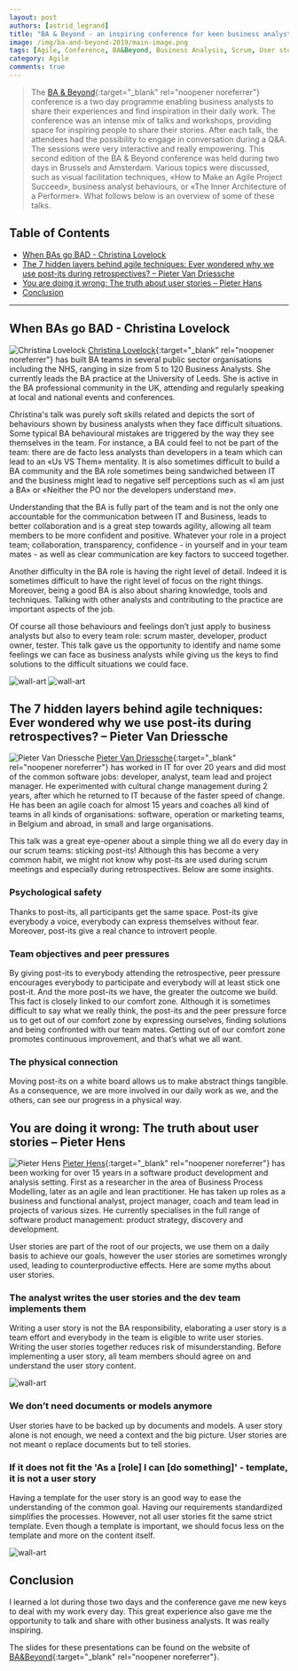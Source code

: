```yaml
---
layout: post
authors: [astrid_legrand]
title: "BA & Beyond - an inspiring conference for keen business analysts"
image: /img/ba-and-beyond-2019/main-image.png
tags: [Agile, Conference, BA&Beyond, Business Analysis, Scrum, User stories, Post-its, Cross functional teams]
category: Agile
comments: true
---
```


> The [BA & Beyond](https://ba-beyond.eu/){:target="_blank" rel="noopener noreferrer"} conference is a two day programme enabling business analysts to share their experiences and find inspiration in their daily work.
The conference was an intense mix of talks and workshops, providing space for inspiring people to share their stories. 
After each talk, the attendees had the possibility to engage in conversation during a Q&A. 
The sessions were very interactive and really empowering.
This second edition of the BA & Beyond conference was held during two days in Brussels and Amsterdam. 
Various topics were discussed, such as visual facilitation techniques, «How to Make an Agile Project Succeed», business analyst behaviours, or «The Inner Architecture of a Performer». 
What follows below is an overview of some of these talks.

## Table of Contents

* [When BAs go BAD - Christina Lovelock](#when-bas-go-bad---christina-lovelock)
* [The 7 hidden layers behind agile techniques: Ever wondered why we use post-its during retrospectives? – Pieter Van Driessche](#the-7-hidden-layers-behind-agile-techniques-ever-wondered-why-we-use-post-its-during-retrospectives--pieter-van-driessche)
* [You are doing it wrong: The truth about user stories – Pieter Hans](#you-are-doing-it-wrong-the-truth-about-user-stories--pieter-hens)
* [Conclusion](#conclusion)

****

## When BAs go BAD - Christina Lovelock

<span class="image left"><img class="p-image" alt="Christina Lovelock" src="/img/ba-and-beyond-2019/christina-lovelock.jpeg"></span>
[Christina Lovelock](https://www.linkedin.com/in/christina-lovelock/){:target="_blank" rel="noopener noreferrer"} has built BA teams in several public sector organisations including the NHS, ranging in size from 5 to 120 Business Analysts. 
She currently leads the BA practice at the University of Leeds.
She is active in the BA professional community in the UK, attending and regularly speaking at local and national events and conferences. 

Christina's talk was purely soft skills related and depicts the sort of behaviours shown by business analysts when they face difficult situations.
Some typical BA behavioural mistakes are triggered by the way they see themselves in the team. 
For instance, a BA could feel to not be part of the team: there are de facto less analysts than developers in a team which can lead to an «Us VS Them» mentality.
It is also sometimes difficult to build a BA community and the BA role sometimes being sandwiched between IT and the business might lead to negative self perceptions such as «I am just a BA» or «Neither the PO nor the developers understand me».

Understanding that the BA is fully part of the team and is not the only one accountable for the communication between IT and Business, leads to better collaboration and is a great step towards agility, allowing all team members to be more confident and positive.
Whatever your role in a project team; collaboration, transparency, confidence - in yourself and in your team mates - as well as clear communication are key factors to succeed together.

Another difficulty in the BA role is having the right level of detail. 
Indeed it is sometimes difficult to have the right level of focus on the right things. 
Moreover, being a good BA is also about sharing knowledge, tools and techniques. 
Talking with other analysts and contributing to the practice are important aspects of the job.

Of course all those behaviours and feelings don’t just apply to business analysts but also to every team role: scrum master, developer, product owner, tester.
This talk gave us the opportunity to identify and name some feelings we can face as business analysts while giving us the keys to find solutions to the difficult situations we could face.

<img alt="wall-art" src="{{ '/img/ba-and-beyond-2019/bad-ba-behaviours.jpg' | prepend: site.baseurl }}" class="image fit" style="margin:0px auto; max-width: 750px;">
<img alt="wall-art" src="{{ '/img/ba-and-beyond-2019/ba-behaviours.png' | prepend: site.baseurl }}" class="image fit" style="margin:0px auto; max-width: 750px;">

## The 7 hidden layers behind agile techniques: Ever wondered why we use post-its during retrospectives? – Pieter Van Driessche

<span class="image left"><img class="p-image" alt="Pieter Van Driessche" src="/img/ba-and-beyond-2019/pieter-van-driessche.jpg"></span>
[Pieter Van Driessche](https://www.linkedin.com/in/pietervandriessche/){:target="_blank" rel="noopener noreferrer"} has worked in IT for over 20 years and did most of the common software jobs: developer, analyst, team lead and project manager. 
He experimented with cultural change management during 2 years, after which he returned to IT because of the faster speed of change. 
He has been an agile coach for almost 15 years and coaches all kind of teams in all kinds of organisations: software, operation or marketing teams, in Belgium and abroad, in small and large organisations. 

This talk was a great eye-opener about a simple thing we all do every day in our scrum teams: sticking post-its! 
Although this has become a very common habit, we might not know why post-its are used during scrum meetings and especially during retrospectives. 
Below are some insights.

### Psychological safety

Thanks to post-its, all participants get the same space. 
Post-its give everybody a voice, everybody can express themselves without fear. 
Moreover, post-its give a real chance to introvert people.

### Team objectives and peer pressures

By giving post-its to everybody attending the retrospective, peer pressure encourages everybody to participate and everybody will at least stick one post-it. 
And the more post-its we have, the greater the outcome we build.
This fact is closely linked to our comfort zone. 
Although it is sometimes difficult to say what we really think, the post-its and the peer pressure force us to get out of our comfort zone by expressing ourselves, finding solutions and being confronted with our team mates.
Getting out of our comfort zone promotes continuous improvement, and that’s what we all want.

### The physical connection

Moving post-its on a white board allows us to make abstract things tangible. 
As a consequence, we are more involved in our daily work as we, and the others, can see our progress in a physical way.

## You are doing it wrong: The truth about user stories – Pieter Hens

<span class="image left"><img class="p-image" alt="Pieter Hens" src="/img/ba-and-beyond-2019/pieter-hens.jpg"></span>
[Pieter Hens](https://www.linkedin.com/in/henspieter/){:target="_blank" rel="noopener noreferrer"} has been working for over 15 years in a software product development and analysis setting. 
First as a researcher in the area of Business Process Modelling, later as an agile and lean practitioner. 
He has taken up roles as a business and functional analyst, project manager, coach and team lead in projects of various sizes. 
He currently specialises in the full range of software product management: product strategy, discovery and development.

User stories are part of the root of our projects, we use them on a daily basis to achieve our goals, however the user stories are sometimes wrongly used, leading to counterproductive effects.
Here are some myths about user stories.

### The analyst writes the user stories and the dev team implements them

Writing a user story is not the BA responsibility, elaborating a user story is a team effort and everybody in the team is eligible to write user stories.
Writing the user stories together reduces risk of misunderstanding. 
Before implementing a user story, all team members should agree on and understand the user story content.

<img alt="wall-art" src="{{ '/img/ba-and-beyond-2019/glad-we-all-agree.jpg' | prepend: site.baseurl }}" class="image fit" style="margin:0px auto; max-width: 750px;">

### We don’t need documents or models anymore

User stories have to be backed up by documents and models. 
A user story alone is not enough, we need a context and the big picture.
User stories are not meant o replace documents but to tell stories.

### If it does not fit the 'As a \[role] I can \[do something]' - template, it is not a user story

Having a template for the user story is an good way to ease the understanding of the common goal. 
Having our requirements standardized simplifies the processes.
However, not all user stories fit the same strict template. 
Even though a template is important, we should focus less on the template and more on the content itself.

<img alt="wall-art" src="{{ '/img/ba-and-beyond-2019/template-zombie.png' | prepend: site.baseurl }}" class="image fit" style="margin:0px auto; max-width: 750px;">

## Conclusion

I learned a lot during those two days and the conference gave me new keys to deal with my work every day.
This great experience also gave me the opportunity to talk and share with other business analysts. 
It was really inspiring.

The slides for these presentations can be found on the website of [BA&Beyond](https://ba-beyond.eu/2019-programme.php){:target="_blank" rel="noopener noreferrer"}.